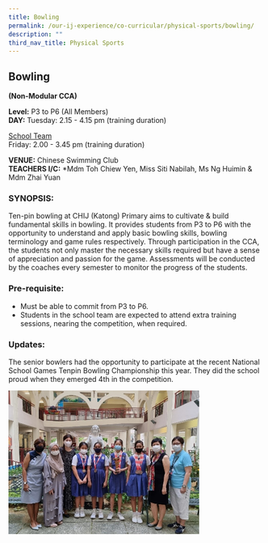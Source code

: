 ```yaml
---
title: Bowling
permalink: /our-ij-experience/co-curricular/physical-sports/bowling/
description: ""
third_nav_title: Physical Sports
---
```

## Bowling

**(Non-Modular CCA)**

  

**Level:**&nbsp;P3 to P6 (All Members)<br>
**DAY:** Tuesday: 2.15 - 4.15 pm (training duration)

  

<u>School Team</u><br>
Friday: 2.00 - 3.45 pm (training duration)

  

**VENUE:**&nbsp;Chinese Swimming Club<br>
**TEACHERS I/C:**&nbsp;\*Mdm Toh Chiew Yen, Miss Siti Nabilah, Ms Ng Huimin &amp; Mdm Zhai Yuan

### SYNOPSIS:


Ten-pin bowling at CHIJ (Katong) Primary aims to cultivate &amp; build fundamental skills in bowling. It provides students from P3 to P6 with the opportunity to understand and apply basic bowling skills, bowling terminology and game rules respectively. Through participation in the CCA, the students not only master the necessary skills required but have a sense of appreciation and passion for the game. Assessments will be conducted by the coaches every semester to monitor the progress of the students.

### Pre-requisite:


*   Must be able to commit from P3 to P6.
*   Students in the school team are expected to attend extra training sessions, nearing the competition, when required.

### Updates:


The senior bowlers had the opportunity to participate at the recent National School Games Tenpin Bowling Championship this year. They did the school proud when they emerged 4th in the competition.

<img src="/images/Co%20Curricular/Bowling.jpg" style="width:75%">